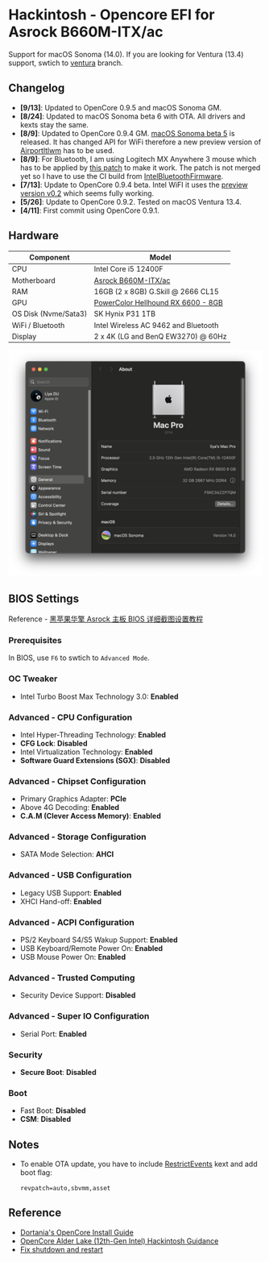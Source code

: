 # Hackintosh - Opencore EFI for Asrock B660M-ITX/ac

Support for macOS Sonoma (14.0). If you are looking for Ventura (13.4) support, swtich to [ventura](https://github.com/likidu/OpenCore-ASRock-B660m-ITX-AC/tree/ventura) branch.

## Changelog

- **[9/13]**: Updated to OpenCore 0.9.5 and macOS Sonoma GM.
- **[8/24]**: Updated to macOS Sonoma beta 6 with OTA. All drivers and kexts stay the same.
- **[8/9]**: Updated to OpenCore 0.9.4 GM. [macOS Sonoma beta 5](https://swcdn.apple.com/content/downloads/26/36/042-27162-A_4GKRLRWELJ/qyzyo86g692wlsewkyclfk686op47kuq5c/InstallAssistant.pkg) is released. It has changed API for WiFi therefore a new preview version of [Airportltlwm](https://github.com/OpenIntelWireless/itlwm/issues/883#issuecomment-1670749680) has to be used.
- **[8/9]**: For Bluetooth, I am using Logitech MX Anywhere 3 mouse which has to be applied by [this patch](https://github.com/OpenIntelWireless/IntelBluetoothFirmware/pull/446) to make it work. The patch is not merged yet so I have to use the CI build from [IntelBluetoothFirmware](https://github.com/OpenIntelWireless/IntelBluetoothFirmware/actions/runs/5639869912).
- **[7/13]**: Update to OpenCore 0.9.4 beta. Intel WiFI it uses the [preview version v0.2](https://github.com/OpenIntelWireless/itlwm/issues/883#issuecomment-1625204187) which seems fully working.
- **[5/26]**: Update to OpenCore 0.9.2. Tested on macOS Ventura 13.4.
- **[4/11]**: First commit using OpenCore 0.9.1.

## Hardware

| **Component**        | **Model**                                                                              |
| -------------------- | -------------------------------------------------------------------------------------- |
| CPU                  | Intel Core i5 12400F                                                                   |
| Motherboard          | [Asrock B660M-ITX/ac](https://www.asrock.com/mb/Intel/B660M-ITXac/index.asp)           |
| RAM                  | 16GB (2 x 8GB) G.Skill @ 2666 CL15                                                     |
| GPU                  | [PowerColor Hellhound RX 6600 - 8GB](https://www.powercolor.com/product?id=1630396326) |
| OS Disk (Nvme/Sata3) | SK Hynix P31 1TB                                                                       |
| WiFi / Bluetooth     | Intel Wireless AC 9462 and Bluetooth                                                   |
| Display              | 2 x 4K (LG and BenQ EW3270) @ 60Hz                                                     |

![Sonoma](./doc/images/sonoma.png)

## BIOS Settings

Reference - [黑苹果华擎 Asrock 主板 BIOS 详细截图设置教程](https://www.bilibili.com/read/cv12293964)

### Prerequisites

In BIOS, use `F6` to swtich to `Advanced Mode`.

### OC Tweaker

- Intel Turbo Boost Max Technology 3.0: **Enabled**

### Advanced - CPU Configuration

- Intel Hyper-Threading Technology: **Enabled**
- **CFG Lock**: **Disabled**
- Intel Virtualization Technology: **Enabled**
- **Software Guard Extensions (SGX)**: **Disabled**

### Advanced - Chipset Configuration

- Primary Graphics Adapter: **PCIe**
- Above 4G Decoding: **Enabled**
- **C.A.M (Clever Access Memory)**: **Enabled**

### Advanced - Storage Configuration

- SATA Mode Selection: **AHCI**

### Advanced - USB Configuration

- Legacy USB Support: **Enabled**
- XHCI Hand-off: **Enabled**

### Advanced - ACPI Configuration

- PS/2 Keyboard S4/S5 Wakup Support: **Enabled**
- USB Keyboard/Remote Power On: **Enabled**
- USB Mouse Power On: **Enabled**

### Advanced - Trusted Computing

- Security Device Support: **Disabled**

### Advanced - Super IO Configuration

- Serial Port: **Enabled**

### Security

- **Secure Boot**: **Disabled**

### Boot

- Fast Boot: **Disabled**
- **CSM**: **Disabled**

## Notes

- To enable OTA update, you have to include [RestrictEvents](https://github.com/acidanthera/RestrictEvents) kext and add boot flag:

  ```text
  revpatch=auto,sbvmm,asset
  ```

## Reference

- [Dortania's OpenCore Install Guide](https://dortania.github.io/OpenCore-Install-Guide/)
- [OpenCore Alder Lake (12th-Gen Intel) Hackintosh Guidance](https://www.reddit.com/r/hackintosh/comments/sp1zgv/opencore_alder_lake_12thgen_intel_hackintosh/)
- [Fix shutdown and restart](https://github.com/Koala166/The-TLDR-Guide-of-Fixing-Shutdown-Restart)
